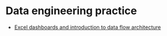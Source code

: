 # Data engineering practice
- [Excel dashboards and introduction to data flow architecture](https://github.com/atsterq/DE-101/blob/main/Module1/Module1.md)  
